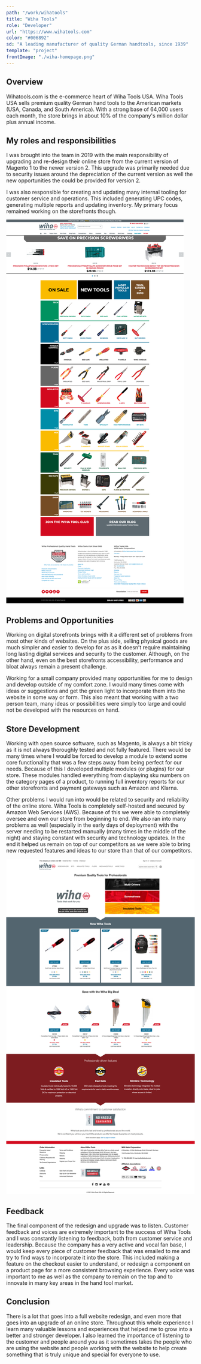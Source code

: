 ```yaml
---
path: "/work/wihatools"
title: "Wiha Tools"
role: "Developer"
url: "https://www.wihatools.com"
color: "#006892"
sd: "A leading manufacturer of quality German handtools, since 1939"
template: "project"
frontImage: "./wiha-homepage.png"
---
```


## Overview

Wihatools.com is the e-commerce heart of Wiha Tools USA. Wiha Tools USA sells premium quality German hand tools to the American markets (USA, Canada, and South America). With a strong base of 64,000 users each month, the store brings in about 10% of the company's million dollar plus annual income.

## My roles and responsibilities

I was brought into the team in 2019 with the main responsibility of upgrading and re-design their online store from the current version of Magento 1 to the newer version 2. This upgrade was primarily needed due to security issues around the depreciation of the current version as well the new opportunities the could be provided for version 2.

I was also responsible for creating and updating many internal tooling for customer service and operations. This included generating UPC codes, generating multiple reports and updating inventory. My primary focus remained working on the storefronts though.

![Original version of wihatools.com running on Magento 1](./wihatools-original.png)

## Problems and Opportunities

Working on digital storefronts brings with it a different set of problems from most other kinds of websites. On the plus side, selling physical goods are much simpler and easier to develop for as as it doesn’t require maintaining long lasting digital services and security to the customer. Although, on the other hand, even on the best storefronts accessibility, performance and bloat always remain a present challenge.

Working for a small company provided many opportunities for me to design and develop outside of my comfort zone. I would many times come with ideas or suggestions and get the green light to incorporate them into the website in some way or form. This also meant that working with a two person team, many ideas or possibilities were simply too large and could not be developed with the resources on hand.

## Store Development

Working with open source software, such as Magento, is always a bit tricky as it is not always thoroughly tested and not fully featured. There would be many times where I would be forced to develop a module to extend some core functionality that was a few steps away from being perfect for our needs. Because of this I developed multiple modules (or plugins) for our store. These modules handled everything from displaying sku numbers on the category pages of a product, to running full inventory reports for our other storefronts and payment gateways such as Amazon and Klarna.

Other problems I would run into would be related to security and reliability of the online store. Wiha Tools is completely self-hosted and secured by Amazon Web Services (AWS). Because of this we were able to completely oversee and own our store from beginning to end. We also ran into many problems as well (especially in the early days of deployment) with the server needing to be restarted manually (many times in the middle of the night) and staying constant with security and technology updates. In the end it helped us remain on top of our competitors as we were able to bring new requested features and ideas to our store than that of our competitors.

![Current version of wihatools.com running on Magento 2](./wihatools-current.png)

## Feedback

The final component of the redesign and upgrade was to listen. Customer feedback and voices are extremely important to the success of Wiha Tools and I was constantly listening to feedback, both from customer service and leadership. Because the company has a very active and vocal fan base, I would keep every piece of customer feedback that was emailed to me and try to find ways to incorporate it into the store. This included making a feature on the checkout easier to understand, or redesign a component on a product page for a more consistent browsing experience. Every voice was important to me as well as the company to remain on the top and to innovate in many key areas in the hand tool market.

## Conclusion

There is a lot that goes into a full website redesign, and even more that goes into an upgrade of an online store. Throughout this whole experience I learn many valuable lessons and experiences that helped me to grow into a better and stronger developer. I also learned the importance of listening to the customer and people around you as it sometimes takes the people who are using the website and people working with the website to help create something that is truly unique and special for everyone to use.

